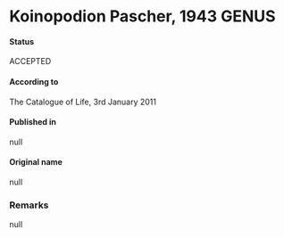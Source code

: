 Koinopodion Pascher, 1943 GENUS
=======

#### Status
ACCEPTED

#### According to
The Catalogue of Life, 3rd January 2011

#### Published in
null

#### Original name
null

### Remarks
null